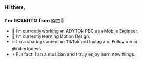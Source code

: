 ### Hi there, 
### I'm ROBERTO from 🇬🇹 👋

- 🔭 I’m currently working on ADYTON PBC as a Mobile Engineer.
- 🌱 I’m currently learning Motion Design.
- ⭐ I'm a sharing content on TikTok and Instagram. Follow me at @robertodevs.
- ⚡ Fun fact: I am a musician and I truly enjoy learn new things. 

<!--
**robertodevs/robertodevs** is a ✨ _special_ ✨ repository because its `README.md` (this file) appears on your GitHub profile.

Here are some ideas to get you started:

-->
